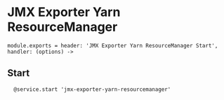 
# JMX Exporter Yarn ResourceManager

    module.exports = header: 'JMX Exporter Yarn ResourceManager Start', handler: (options) ->

## Start

      @service.start 'jmx-exporter-yarn-resourcemanager'
